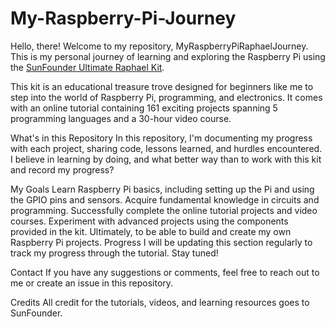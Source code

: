 # My-Raspberry-Pi-Journey
Hello, there! Welcome to my repository, MyRaspberryPiRaphaelJourney. This is my personal journey of learning and exploring the Raspberry Pi using the [SunFounder Ultimate Raphael Kit](https://raphael-kit.rtfd.io/).

This kit is an educational treasure trove designed for beginners like me to step into the world of Raspberry Pi, programming, and electronics. It comes with an online tutorial containing 161 exciting projects spanning 5 programming languages and a 30-hour video course.

What's in this Repository
In this repository, I'm documenting my progress with each project, sharing code, lessons learned, and hurdles encountered. I believe in learning by doing, and what better way than to work with this kit and record my progress?

My Goals
Learn Raspberry Pi basics, including setting up the Pi and using the GPIO pins and sensors.
Acquire fundamental knowledge in circuits and programming.
Successfully complete the online tutorial projects and video courses.
Experiment with advanced projects using the components provided in the kit.
Ultimately, to be able to build and create my own Raspberry Pi projects.
Progress
I will be updating this section regularly to track my progress through the tutorial. Stay tuned!

Contact
If you have any suggestions or comments, feel free to reach out to me or create an issue in this repository.

Credits
All credit for the tutorials, videos, and learning resources goes to SunFounder.

